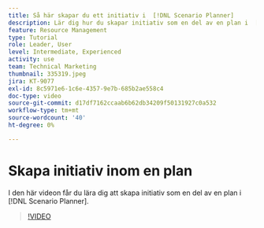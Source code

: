 ```yaml
---
title: Så här skapar du ett initiativ i  [!DNL Scenario Planner]
description: Lär dig hur du skapar initiativ som en del av en plan i  [!DNL Scenario Planner].
feature: Resource Management
type: Tutorial
role: Leader, User
level: Intermediate, Experienced
activity: use
team: Technical Marketing
thumbnail: 335319.jpeg
jira: KT-9077
exl-id: 8c5971e6-1c6e-4357-9e7b-685b2ae558c4
doc-type: video
source-git-commit: d17df7162ccaab6b62db34209f50131927c0a532
workflow-type: tm+mt
source-wordcount: '40'
ht-degree: 0%

---
```


# Skapa initiativ inom en plan

I den här videon får du lära dig att skapa initiativ som en del av en plan i [!DNL Scenario Planner].

>[!VIDEO](https://video.tv.adobe.com/v/335319/?quality=12&learn=on&enablevpops)

